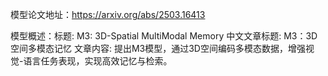 模型论文地址：https://arxiv.org/abs/2503.16413

模型概述：标题: M3: 3D-Spatial MultiModal Memory
中文文章标题: M3：3D空间多模态记忆
文章内容: 提出M3模型，通过3D空间编码多模态数据，增强视觉-语言任务表现，实现高效记忆与检索。
